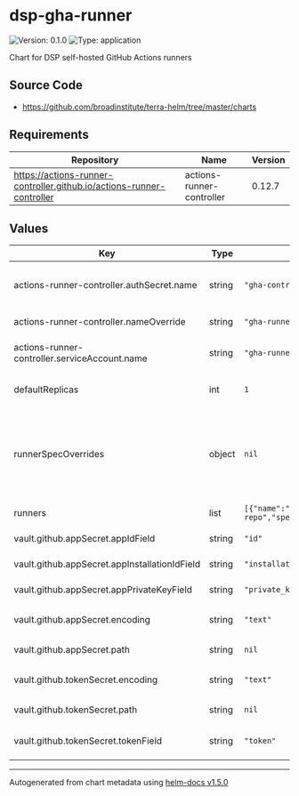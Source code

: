 # dsp-gha-runner

![Version: 0.1.0](https://img.shields.io/badge/Version-0.1.0-informational?style=flat-square) ![Type: application](https://img.shields.io/badge/Type-application-informational?style=flat-square)

Chart for DSP self-hosted GitHub Actions runners

## Source Code

* <https://github.com/broadinstitute/terra-helm/tree/master/charts>

## Requirements

| Repository | Name | Version |
|------------|------|---------|
| https://actions-runner-controller.github.io/actions-runner-controller | actions-runner-controller | 0.12.7 |

## Values

| Key | Type | Default | Description |
|-----|------|---------|-------------|
| actions-runner-controller.authSecret.name | string | `"gha-controller-secret"` | (string) Name of the secret to create containing GitHub credentials from .vault.github |
| actions-runner-controller.nameOverride | string | `"gha-runner"` | (string) Name part to use in resources |
| actions-runner-controller.serviceAccount.name | string | `"gha-runner-sa"` | (string) Name of the service account to create to use for runner pods |
| defaultReplicas | int | `1` | (number) Default number of runners to make for an individual repository |
| runnerSpecOverrides | object | `nil` | Default overrides for the runner spec, documented at https://github.com/actions-runner-controller/actions-runner-controller#additional-tweaks |
| runners | list | `[{"name":"example","replicas":2,"repository":"broadinstitute/example-repo","specOverrides":{"dockerEnabled":false}}]` | (list) Sets of runners to create |
| vault.github.appSecret.appIdField | string | `"id"` | (string) Field name for GitHub app ID |
| vault.github.appSecret.appInstallationIdField | string | `"installation_id"` | (string) Field name for GitHub app installation ID |
| vault.github.appSecret.appPrivateKeyField | string | `"private_key"` | (string) Field name for GitHub app private key |
| vault.github.appSecret.encoding | string | `"text"` | (string) Encoding of field values, either `text` or `base64` |
| vault.github.appSecret.path | string | `nil` | Path within Vault to access app authentication fields |
| vault.github.tokenSecret.encoding | string | `"text"` | (string) Encoding of field values, either `text` or `base64` |
| vault.github.tokenSecret.path | string | `nil` | Path within Vault to access personal access token field |
| vault.github.tokenSecret.tokenField | string | `"token"` | (string) Field name for GitHub personal access token |

----------------------------------------------
Autogenerated from chart metadata using [helm-docs v1.5.0](https://github.com/norwoodj/helm-docs/releases/v1.5.0)
